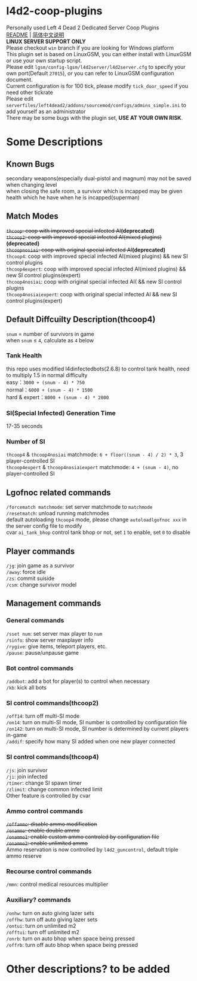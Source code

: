 # l4d2-coop-plugins
Personally used Left 4 Dead 2 Dedicated Server Coop Plugins  
[README](README.md) | [简体中文说明](README_zh_CN.md)  
**LINUX SERVER SUPPORT ONLY**  
Please checkout `win` branch if you are looking for Windows platform  
This plugin set is based on LinuxGSM, you can either install with LinuxGSM or use your own startup script.  
Please edit `lgsm/config-lgsm/l4d2server/l4d2server.cfg` to specify your own port(Default `27015`), or you can refer to LinuxGSM configuration document.  
Current configuration is for 100 tick, please modify `tick_door_speed` if you need other tickrate  
Please edit `serverfiles/left4dead2/addons/sourcemod/configs/admins_simple.ini` to add yourself as an administrator  
There may be some bugs with the plugin set, **USE AT YOUR OWN RISK**.  
# Some Descriptions
## Known Bugs
secondary weapons(especially dual-pistol and magnum) may not be saved when changing level  
when closing the safe room, a survivor which is incapped may be given health which he have when he is incapped(superman)  
## Match Modes
~~`thcoop`: coop with improved special infected AI~~**(deprecated)**  
~~`thcoop2`: coop with improved special infected AI(mixed plugins)~~**(deprecated)**  
~~`thcoopnosiai`: coop with original special infected AI~~**(deprecated)**  
`thcoop4`: coop with improved special infected AI(mixed plugins) && new SI control plugins  
`thcoop4expert`: coop with improved special infected AI(mixed plugins) && new SI control plugins(expert)  
`thcoop4nosiai`: coop with original special infected AI( && new SI control plugins  
`thcoop4nosiaiexpert`: coop with original special infected AI && new SI control plugins(expert)  
## Default Diffcuilty Description(thcoop4)
`snum` = number of survivors in game  
when `snum` ≤ `4`, calculate as `4` below  
### Tank Health
this repo uses modified l4dinfectedbots(2.6.8) to control tank health, need to multiply 1.5 in normal difficulty  
easy：`3000 + (snum - 4) * 750`  
normal：`6000 + (snum - 4) * 1500`  
hard & expert：`8000 + (snum - 4) * 2000`  
### SI(Special Infected) Generation Time
17-35 seconds  
### Number of SI
`thcoop4` & `thcoop4nosiai` matchmode: `6 + floor((snum - 4) / 2) * 3`, 3 player-controlled SI  
`thcoop4expert` & `thcoop4nosiaiexpert` matchmode: `4 + (snum - 4)`, no player-controlled SI  
## Lgofnoc related commands
`/forcematch matchmode`: set server matchmode to `matchmode`  
`/resetmatch`: unload running matchmodes  
default autoloading `thcoop4` mode, please change `autoloadlgofnoc xxx` in the server config file to modify  
cvar `ai_tank_bhop` control tank bhop or not, set `1` to enable, set `0` to disable  
## Player commands
`/jg`: join game as a survivor  
`/away`: force idle  
`/zs`: commit suiside  
`/csm`: change survivor model  
## Management commands
### General commands
`/sset num`: set server max player to `num`  
`/sinfo`: show server maxplayer info  
`/rygive`: give items, teleport players, etc.  
`/pause`: pause/unpause game  
### Bot control commands
`/addbot`: add a bot for player(s) to control when necessary  
`/kb`: kick all bots  
### SI control commands(thcoop2)
`/off14`: turn off multi-SI mode  
`/on14`: turn on multi-SI mode, SI number is controlled by configuration file  
`/on142`: turn on multi-SI mode, SI number is determined by current players in-game  
`/addif`: specify how many SI added when one new player connected  
### SI control commands(thcoop4)
`/js`: join survivor  
`/ji`: join infected  
`/timer`: change SI spawn timer  
`/zlimit`: change common infected limit  
Other feature is controlled by cvar  
### Ammo control commands
~~`/offammo`: disable ammo modification~~  
~~`/onammo`: enable double ammo~~  
~~`/onammo1`: enable custom ammo controled by configuration file~~  
~~`/onammo2`: enable unlimited ammo~~  
Ammo reservation is now controlled by `l4d2_guncontrol`, default triple ammo reserve  
### Recourse control commands
`/mmn`: control medical resources multiplier  
### Auxiliary? commands
`/onhw`: turn on auto giving lazer sets  
`/offhw`: turn off auto giving lazer sets  
`/ontui`: turn on unlimited m2  
`/offtui`: turn off unlimited m2  
`/onrb`: turn on auto bhop when space being pressed  
`/offrb`: turn off auto bhop when space being pressed  
# Other descriptions? to be added